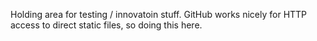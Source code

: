 Holding area for testing / innovatoin stuff.  GitHub works nicely for HTTP access to direct static files, so doing this here. 
